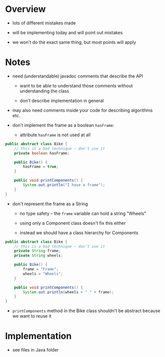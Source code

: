 # Overview

* lots of different mistakes made

* will be implementing today and will point out mistakes

* we won't do the exact same thing, but most points will apply

# Notes

* need (understandable) javadoc comments that describe the API

    * want to be able to understand those comments without understanding the class

    * don't describe implementation in general

* may also need comments inside your code for describing algorithms etc.

* don't implement the frame as a boolean `hasFrame`:

    * attribute `hasFrame` is not used at all

```java
public abstract class Bike {
    // this is a bad technique – don't use it
    private boolean hasFrame;

    public Bike() {
        hasFrame = true;
    }

    public void printComponents() {
        System.out.println("I have a frame");
    }
}
```

* don't represent the frame as a String

    * no type safety – the `frame` variable can hold a string "Wheels"

    * using only a Component class doesn't fix this either

    * instead we should have a class hierarchy for Components

```java
public abstract class Bike {
    // this is a bad technique – don't use it
    private String frame;
    private String wheels;

    public Bike() {
        frame = "Frame";
        wheels = "Wheels";
    }

    public void printComponents() {
        System.out.println(wheels + " " + frame);
    }
}
```

* `printComponents` method in the Bike class shouldn't be abstract because we want to reuse it

# Implementation

* see files in Java folder
